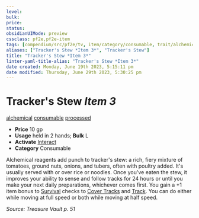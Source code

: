 ```yaml
---
level:
bulk:
price:
status:
obsidianUIMode: preview
cssclass: pf2e,pf2e-item
tags: [compendium/src/pf2e/tv, item/category/consumable, trait/alchemical, trait/consumable, trait/processed]
aliases: ["Tracker's Stew *Item 3*", "Tracker's Stew"]
title: "Tracker's Stew *Item 3*"
linter-yaml-title-alias: "Tracker's Stew *Item 3*"
date created: Monday, June 19th 2023, 5:15:11 pm
date modified: Thursday, June 29th 2023, 5:30:25 pm
---
```


# Tracker's Stew *Item 3*

[alchemical](rules/traits/alchemical.md) [consumable](rules/traits/consumable.md) [processed](rules/traits/processed-tv.md)  

- **Price** 10 gp
- **Usage** held in 2 hands; **Bulk** L
- **Activate** [Interact](rules/actions/interact.md)
- **Category** Consumable

Alchemical reagents add punch to tracker's stew: a rich, fiery mixture of tomatoes, ground nuts, onions, and tubers, often with poultry added. It's usually served with or over rice or noodles. Once you've eaten the stew, it improves your ability to sense and follow tracks for 24 hours or until you make your next daily preparations, whichever comes first. You gain a +1 item bonus to [Survival](compendium/skills.md#Survival) checks to [Cover Tracks](rules/actions/cover-tracks.md) and [Track](rules/actions/track.md). You can do either while moving at full speed or both while moving at half speed.

*Source: Treasure Vault p. 51*
